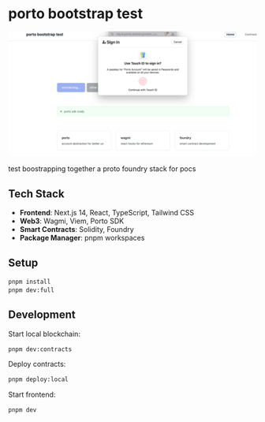 # porto bootstrap test

![boots](boots.png)

test boostrapping together a proto foundry stack for pocs 

## Tech Stack

- **Frontend**: Next.js 14, React, TypeScript, Tailwind CSS
- **Web3**: Wagmi, Viem, Porto SDK
- **Smart Contracts**: Solidity, Foundry
- **Package Manager**: pnpm workspaces

## Setup

```bash
pnpm install
pnpm dev:full
```

## Development

Start local blockchain:
```bash
pnpm dev:contracts
```

Deploy contracts:
```bash
pnpm deploy:local
```

Start frontend:
```bash
pnpm dev
```